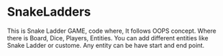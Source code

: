 # SnakeLadders

This is Snake Ladder GAME, code where, It follows OOPS concept. Where there is Board, Dice, Players, Entities. You can add different entities like Snake Ladder or custome. Any entity can be have start and end point. 
